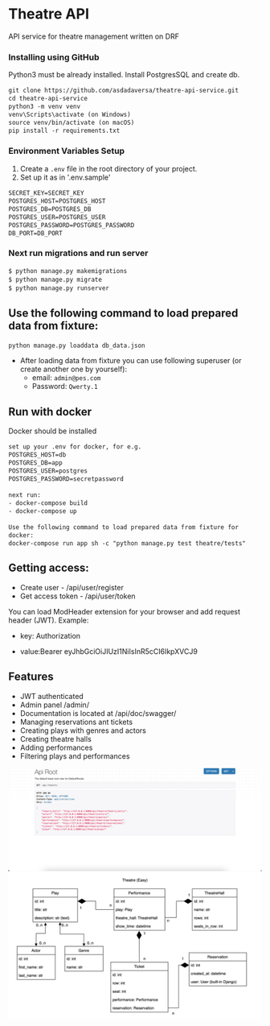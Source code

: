 # Theatre API
API service for theatre management written on DRF

### Installing using GitHub
Python3 must be already installed. Install PostgresSQL and create db.


```shell
git clone https://github.com/asdadaversa/theatre-api-service.git
cd theatre-api-service
python3 -m venv venv
venv\Scripts\activate (on Windows)
source venv/bin/activate (on macOS)
pip install -r requirements.txt
```

### Environment Variables Setup
1. Create a `.env` file in the root directory of your project.
2. Set up it as in '.env.sample'
```
SECRET_KEY=SECRET_KEY
POSTGRES_HOST=POSTGRES_HOST
POSTGRES_DB=POSTGRES_DB
POSTGRES_USER=POSTGRES_USER
POSTGRES_PASSWORD=POSTGRES_PASSWORD
DB_PORT=DB_PORT
```

### Next run migrations and run server

```bash
$ python manage.py makemigrations
$ python manage.py migrate
$ python manage.py runserver

```


## Use the following command to load prepared data from fixture:

`python manage.py loaddata db_data.json`

- After loading data from fixture you can use following superuser (or create another one by yourself):
  - email: `admin@pes.com`
  - Password: `Qwerty.1`



## Run with docker
Docker should be installed
```
set up your .env for docker, for e.g.
POSTGRES_HOST=db
POSTGRES_DB=app
POSTGRES_USER=postgres
POSTGRES_PASSWORD=secretpassword

next run:
- docker-compose build
- docker-compose up

Use the following command to load prepared data from fixture for docker:
docker-compose run app sh -c "python manage.py test theatre/tests"

```



## Getting access:
  - Create user - /api/user/register
  - Get access token - /api/user/token

You can load ModHeader extension for your browser and add request header (JWT). Example:
  - key: Authorization

  - value:Bearer eyJhbGciOiJIUzI1NiIsInR5cCI6IkpXVCJ9

## Features
- JWT authenticated
- Admin panel /admin/
- Documentation is located at /api/doc/swagger/
- Managing reservations ant tickets
- Creating plays with genres and actors
- Creating theatre halls
- Adding performances
- Filtering plays and performances

![](theatre.png)
![](structure.png)
